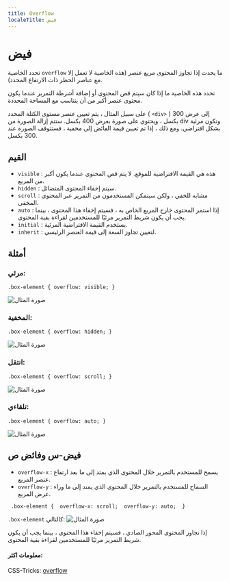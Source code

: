 ```yaml
---
title: Overflow
localeTitle: فيض
---
```

# فيض

تحدد الخاصية `overflow` ما يحدث إذا تجاوز المحتوى مربع عنصر (هذه الخاصية لا تعمل إلا مع عناصر الحظر ذات الارتفاع المحدد).

تحدد هذه الخاصية ما إذا كان سيتم قص المحتوى أو إضافة أشرطة التمرير عندما يكون محتوى عنصر أكبر من أن يتناسب مع المساحة المحددة.

على سبيل المثال ، يتم تعيين عنصر مستوى الكتلة المحدد ( `<div>` ) إلى عرض 300 بكسل ، ويحتوي على صورة بعرض 400 بكسل. ستتم إزالة الصورة من div وتكون مرئية بشكل افتراضي. ومع ذلك ، إذا تم تعيين قيمة الفائض إلى مخفية ، فستتوقف الصورة عند 300 بكسل.

## القيم

*   `visible` : هذه هي القيمة الافتراضية للموقع. لا يتم قص المحتوى عندما يكون أكبر من المربع.
*   `hidden` : سيتم إخفاء المحتوى المتضائل.
*   `scroll` : مشابه للخفي ، ولكن سيتمكن المستخدمون من التمرير عبر المحتوى المخفي.
*   `auto` : إذا استمر المحتوى خارج المربع الخاص به ، فسيتم إخفاء هذا المحتوى ، بينما يجب أن يكون شريط التمرير مرئيًا للمستخدمين لقراءة بقية المحتوى.
*   `initial` : يستخدم القيمة الافتراضية المرئية.
*   `inherit` : لتعيين تجاوز السعة إلى قيمة العنصر الرئيسي.

## أمثلة

### مرئي:

 `.box-element { overflow: visible; } 
` 

![صورة المثال](https://s26.postimg.org/gweu6g5yh/1-vissible.png)

### المخفية:

 `.box-element { overflow: hidden; } 
` 

![صورة المثال](https://s26.postimg.org/l49mf77e1/2-hidden.png)

### انتقل:

 `.box-element { overflow: scroll; } 
` 

![صورة المثال](https://s26.postimg.org/d8z30dxrd/3-scroll.png)

### تلقاءي:

 `.box-element { overflow: auto; } 
` 

![صورة المثال](https://s26.postimg.org/z5q7ei0bt/4-autoank.png)

## فيض-س وفائض ص

*   `overflow-x` : يسمح للمستخدم بالتمرير خلال المحتوى الذي يمتد إلى ما بعد ارتفاع عنصر المربع.
*   `overflow-y` : السماح للمستخدم بالتمرير خلال المحتوى الذي يمتد إلى ما وراء عرض المربع.

 `  .box-element { 
    overflow-x: scroll; 
    overflow-y: auto; 
  } 
` 

`.box-element` كالتالي: ![صورة المثال](https://s26.postimg.org/ff2kmdfzd/5-_Xand_Y.png)

إذا تجاوز المحتوى المحور الصادي ، فسيتم إخفاء هذا المحتوى ، بينما يجب أن يكون شريط التمرير مرئيًا للمستخدمين لقراءة بقية المحتوى.

#### معلومات اكثر:

CSS-Tricks: [overflow](https://css-tricks.com/almanac/properties/o/overflow/)